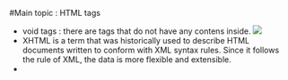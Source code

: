 #Main topic : HTML tags
- void tags : there are tags that do not have any contens inside. <img src = "xxx.jpg"/>
- XHTML is a term that was historically used to describe HTML documents written to conform with XML syntax rules. Since it follows the rule of XML, the data is more flexible and extensible.
-